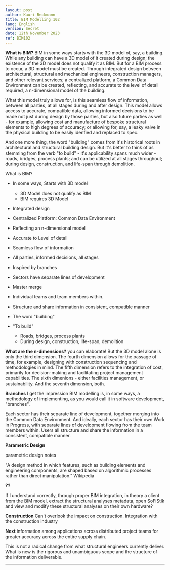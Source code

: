 ```yaml
---
layout: post
author: Kauri Beckmann
title: BIM Modelling 102
lang: English
version: Secret
date: 12th November 2023
ref: BIM102
---
```


**What is BIM?**
BIM in some ways starts with the 3D model of, say, a building.
While any building can have a 3D model of it created during design; the existence of the 3D model does not qualify it as BIM.
But for a BIM process to occur, a 3D model must be created.
Through integrated design between architectural, structural and mechanical engineers, construction managers, and other relevant services; a centralized platform, a Common Data Environment can be created, reflecting, and accurate to the level of detail required, a n-dimensional model of the building.


What this model truly allows for, is this seamless flow of information, between all parties, at all stages during and after design. This model allows access to accurate, compatible data, allowing informed decisions to be made not just during design by those parties, but also future parties as well - for example, allowing cost and manufacture of bespoke structural elements to high degrees of accuracy; or allowing for, say, a leaky valve in the physical building to be easily idenfied and replaced to spec.

And one more thing, the word "building" comes from it's historical roots in architectural and structural building design. But it's better to think of as stemming from the verb "to build" - it's applicability spans much wider - roads, bridges, process plants; and can be utilized at all stages throughout; during design, construction, and life-span through demolition.





What is BIM?

* In some ways, Starts with 3D model
  * 3D Model does not qualify as BIM
  * BIM requires 3D Model
* Integrated design
 * Centralized Platform: Common Data Environment
  * Reflecting an n-dimensional model
  * Accurate to Level of detail

* Seamless flow of information
 * All parties, informed decisions, all stages

* Inspired by branches
 * Sectors have separate lines of development
 * Master merge
 * Individual teams and team members within.
 * Structure and share information in consistent, compatible manner

* The word "building"
* "To build"
  * Roads, bridges, process plants
  * During design, construction, life-span, demolition

**What are the n-dimensions?** you can elaborate!
But the 3D model alone is only the third dimension.
The fourth dimension allows for the passage of time, for example, designing with construction sequencing and methodologies in mind.
The fifth dimension refers to the integration of cost, primarily for decision-making and facilitating project management capabilities.
The sixth dimenions - either facilities management, or sustainability.
And the seventh dimension, both.

**Branches**
I get the impression BIM modelling is, in some ways, a methodology of implementing, as you would call it in software development, "branches".

Each sector has their separate line of development, together merging into the Common Data Environment. And ideally, each sector has their own Work in Progress, with separate lines of development flowing from the team members within. Users all structure and share the information in a consistent, compatible manner.

**Parametric Design**

parametric design notes

"A design method in which features, such as building elements and engineering components, are shaped based on algorithmic processes rather than direct manipulation." Wikipedia

**??**

If I understand correctly, through proper BIM integration, in theory a client from the BIM model, extract the structural analyses metadata, open SoFiStIk and view and modify these structural analyses on their own hardware?

**Construction**
Can't overlook the impact on construction.
Integration with the construction industry 

**Next**
information among applications across distributed project teams for greater accuracy across the entire supply chain.

This is not a radical change from what structural engineers currently deliver. What is new is the rigorous and unambiguous scope and the structure of the information deliverable.



_____________________

